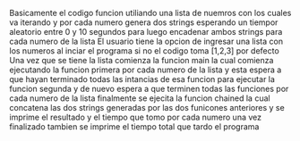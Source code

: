 Basicamente el codigo funcion utiliando una lista de nuemros con los cuales va iterando y por cada numero genera dos strings esperando un tiempor aleatorio entre 0 y 10 segundos para luego encadenar ambos strings para cada numero de la lista
El usuario tiene la opcion de ingresar una lista con los numeros al inciar el programa si no el codigo toma [1,2,3] por defecto
Una vez que se tiene la lista comienza la funcion main la cual comienza ejecutando la funcion primera por cada numero de la lista y esta espera
a que hayan terminado todas las intancias de esa funcion para ejecutar la funcion segunda
y de nuevo espera a que terminen todas las funciones por cada numero de la lista
finalmente se ejecita la funcion chained la cual concatena las dos strings generadas por las dos funicones anteriores 
y se imprime el resultado y el tiempo que tomo por cada numero
una vez finalizado tambien se imprime el tiempo total que tardo el programa